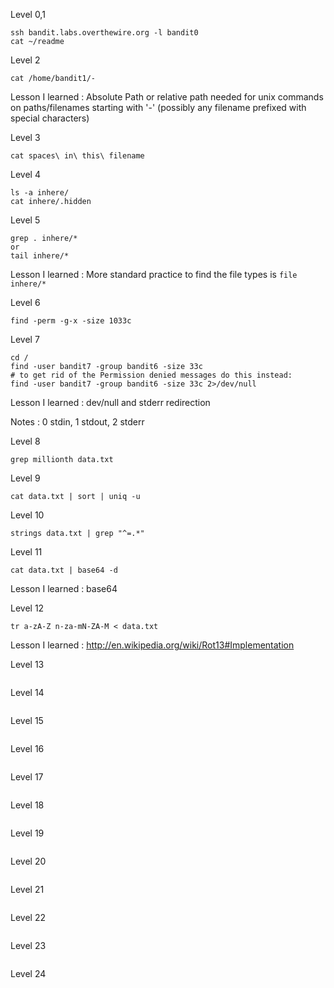 Level 0,1

<pre><code>ssh bandit.labs.overthewire.org -l bandit0
cat ~/readme
</code></pre>

Level 2

<pre><code>cat /home/bandit1/-
</code></pre>

Lesson I learned : Absolute Path or relative path needed for unix commands on paths/filenames starting with '-' (possibly any filename prefixed with special characters) 

Level 3

<pre><code>cat spaces\ in\ this\ filename
</code></pre>

Level 4

<pre><code>ls -a inhere/
cat inhere/.hidden
</code></pre>

Level 5

<pre><code>grep . inhere/*
or
tail inhere/*
</code></pre>

Lesson I learned : More standard practice to find the file types is <code>file inhere/*</code>

Level 6

<pre><code>find -perm -g-x -size 1033c
</code></pre>

Level 7

<pre><code>cd /
find -user bandit7 -group bandit6 -size 33c
# to get rid of the Permission denied messages do this instead:
find -user bandit7 -group bandit6 -size 33c 2>/dev/null
</code></pre>

Lesson I learned : dev/null and stderr redirection

Notes : 0 stdin, 1 stdout, 2 stderr

Level 8

<pre><code>grep millionth data.txt
</code></pre>

Level 9

<pre><code>cat data.txt | sort | uniq -u
</code></pre>

Level 10

<pre><code>strings data.txt | grep "^=.*"
</pre></code>

Level 11

<pre><code>cat data.txt | base64 -d</pre></code>

Lesson I learned : base64

Level 12

<pre><code>tr a-zA-Z n-za-mN-ZA-M < data.txt</pre></code>

Lesson I learned : http://en.wikipedia.org/wiki/Rot13#Implementation

Level 13

<pre><code></pre></code>

Level 14

<pre><code></pre></code>

Level 15

<pre><code></pre></code>

Level 16

<pre><code></pre></code>

Level 17

<pre><code></pre></code>

Level 18

<pre><code></pre></code>

Level 19

<pre><code></pre></code>

Level 20

<pre><code></pre></code>

Level 21

<pre><code></pre></code>

Level 22

<pre><code></pre></code>

Level 23

<pre><code></pre></code>

Level 24

<pre><code></pre></code>


